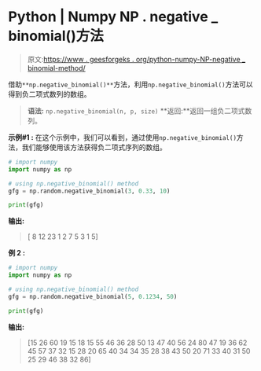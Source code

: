 # Python | Numpy NP . negative _ binomial()方法

> 原文:[https://www . geesforgeks . org/python-numpy-NP-negative _ binomial-method/](https://www.geeksforgeeks.org/python-numpy-np-negative_binomial-method/)

借助`**np.negative_binomial()**`方法，利用`np.negative_binomial()`方法可以得到负二项式数列的数组。

> **语法:** `np.negative_binomial(n, p, size)`
> **返回:**返回一组负二项式数列。

**示例#1 :**
在这个示例中，我们可以看到，通过使用`np.negative_binomial()`方法，我们能够使用该方法获得负二项式序列的数组。

```py
# import numpy
import numpy as np

# using np.negative_binomial() method
gfg = np.random.negative_binomial(3, 0.33, 10)

print(gfg)
```

**输出:**

> [ 8 12 23 1 2 7 5 3 1 5]

**例 2 :**

```py
# import numpy
import numpy as np

# using np.negative_binomial() method
gfg = np.random.negative_binomial(5, 0.1234, 50)

print(gfg)
```

**输出:**

> [15 26 60 19 15 18 15 55 46 36 28 50 13 47 40 56 24 80 47 19 36 62 45 57
> 37 32 15 28 20 65 40 34 34 35 28 38 43 50 20 71 33 40 31 50 25 29 46 38
> 32 86]